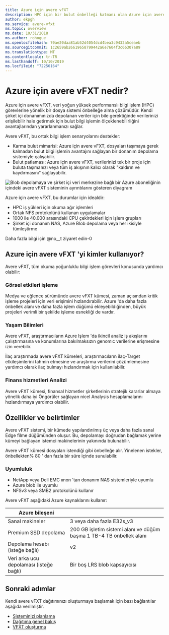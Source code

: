 ```yaml
---
title: Azure için avere vFXT
description: HPC için bir bulut önbelleği katmanı olan Azure için avere vFXT 'ye giriş
author: ekpgh
ms.service: avere-vfxt
ms.topic: overview
ms.date: 10/31/2018
ms.author: rohogue
ms.openlocfilehash: 70ae20daa81ab52d4054dcd4bea3c9432a5ceaeb
ms.sourcegitcommit: 1c2659ab26619658799442a6e7604f3c66307a89
ms.translationtype: MT
ms.contentlocale: tr-TR
ms.lasthandoff: 10/10/2019
ms.locfileid: "72256164"
---
```

# <a name="what-is-avere-vfxt-for-azure"></a>Azure için avere vFXT nedir? 

Azure için avere vFXT, veri yoğun yüksek performanslı bilgi işlem (HPC) görevlerine yönelik bir dosya sistemi önbelleğe alma çözümüdür. Kendi şirket içi donanımınızda depolanan veriler için bile gerektiğinde verilerinizi erişilebilir hale getirmek için bulut bilgi işlemin ölçeklenebilirliğini avantajlarından yararlanmanızı sağlar.

Avere vFXT, bu ortak bilgi işlem senaryolarını destekler: 

* Karma bulut mimarisi: Azure için avere vFXT, dosyaları taşımaya gerek kalmadan bulut bilgi işlemin avantajını sağlayan bir donanım depolama sistemiyle çalışabilir. 
* Bulut patlaması: Azure için avere vFXT, verilerinizi tek bir proje için buluta taşımanızı veya tüm iş akışının kalıcı olarak "kaldırın ve kaydırmasını" sağlayabilir. 

![Blob depolamaya ve şirket içi veri merkezine bağlı bir Azure aboneliğinin içindeki avere vFXT sisteminin ayrıntılarını gösteren diyagram](media/avere-vfxt-hybrid.png)

Azure için avere vFXT, bu durumlar için idealdir: 

* HPC iş yükleri için okuma ağır işlemleri
* Ortak NFS protokolünü kullanan uygulamalar
* 1000 ile 40.000 arasındaki CPU çekirdekleri için işlem grupları
* Şirket içi donanım NAS, Azure Blob depolama veya her ikisiyle tümleştirme

Daha fazla bilgi için @no__t ziyaret edin-0

## <a name="who-uses-avere-vfxt-for-azure"></a>Azure için avere vFXT 'yi kimler kullanıyor? 

Avere vFXT, tüm okuma yoğunluklu bilgi işlem görevleri konusunda yardımcı olabilir:

### <a name="visual-effects-rendering"></a>Görsel etkileri işleme 

Medya ve eğlence sürümünde avere vFXT kümesi, zaman açısından kritik işleme projeleri için veri erişimini hızlandırabilir. Azure 'da daha fazla önbellek alanı ve daha fazla işlem düğümü ekleyebildiğinden, büyük projeleri verimli bir şekilde işleme esnekliği de vardır. 

### <a name="life-sciences"></a>Yaşam Bilimleri 

Avere vFXT, araştırmacıların Azure Işlem 'da ikincil analiz iş akışlarını çalıştırmasına ve konumlarına bakılmaksızın genomıc verilerine erişmesine izin verebilir.

İlaç araştırmada avere vFXT kümeleri, araştırmacıların ilaç-Target etkileşimlerini tahmin etmesine ve araştırma verilerini çözümlemesine yardımcı olarak ilaç bulmayı hızlandırmak için kullanılabilir.

### <a name="financial-services-analytics"></a>Finans hizmetleri Analizi

Avere vFXT kümesi, finansal hizmetler şirketlerinin stratejik kararlar almaya yönelik daha iyi Öngörüler sağlayan nicel Analysis hesaplamalarını hızlandırmaya yardımcı olabilir. 

## <a name="features-and-specifications"></a>Özellikler ve belirtimler

Avere vFXT sistemi, bir kümede yapılandırılmış üç veya daha fazla sanal Edge filme düğümünden oluşur. Bu, depolamayı doğrudan bağlamak yerine kümeyi bağlayan istemci makinelerinin yakınında bulunabilir. 

Avere vFXT kümesi dosyaları istendiği gibi önbelleğe alır. Yinelenen istekler, önbellekten% 80 ' dan fazla bir süre içinde sunulabilir.

### <a name="compatibility"></a>Uyumluluk 

* NetApp veya Dell EMC ıınon 'tan donanım NAS sistemleriyle uyumlu
* Azure blob ile uyumlu
* NFSv3 veya SMB2 protokolünü kullanır

Avere vFXT aşağıdaki Azure kaynaklarını kullanır: 

|Azure bileşeni|   |
|----------|-----------|
|Sanal makineler|3 veya daha fazla E32s_v3|
|Premium SSD depolama|200 GB işletim sistemi alanı ve düğüm başına 1 TB-4 TB önbellek alanı |
|Depolama hesabı (isteğe bağlı) |v2|
|Veri arka ucu depolaması (isteğe bağlı) | Bir boş LRS blob kapsayıcısı |

## <a name="next-steps"></a>Sonraki adımlar

Kendi avere vFXT dağıtımınızı oluşturmaya başlamak için bazı bağlantılar aşağıda verilmiştir. 

* [Sisteminizi planlama](avere-vfxt-deploy-plan.md)
* [Dağıtıma genel bakış](avere-vfxt-deploy-overview.md)
* [VFXT oluşturma](avere-vfxt-deploy.md)

